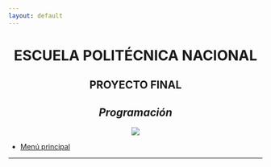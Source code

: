 ```yaml
---
layout: default
---
```

<center><h1>ESCUELA POLITÉCNICA NACIONAL</h1></center>
<center><h2>PROYECTO FINAL</h2></center>
<center><h2><i>Programación</i></h2></center>
<div align="center">
<img src="https://www.ecured.cu/images/f/f3/Escuela_politecnica_nacional.jpg">
</div>
<ul>
  <li><a href="https://github.com/GabMan20/PROYECTO.FINAL" target="_blank">Menú principal</a></li>
</ul>
<hr>
</head>
<body>
